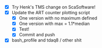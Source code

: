 - [x] Try Henk's TMS change on ScaSoftware!
- [x] Update the ART counter plotting script
  - [x] One version with no maximum defined
  - [x] One version with max = 1.1*median
  - [x] Test!
  - [x] Commit and push
- [x] bash_profile and tdaq8 / other shit
